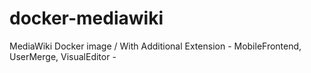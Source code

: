 # docker-mediawiki
MediaWiki Docker image / With Additional Extension - MobileFrontend, UserMerge, VisualEditor -
